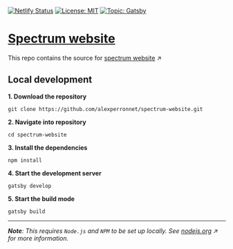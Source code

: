 [![Netlify Status](https://api.netlify.com/api/v1/badges/836ec390-88ad-40bf-9319-7e5bc5ab508a/deploy-status)](https://app.netlify.com/sites/spectrum-themes/deploys) 
[![License: MIT](https://img.shields.io/badge/License-MIT-yellow.svg)](/LICENSE)
[![Topic: Gatsby](https://img.shields.io/badge/Topic-Gatsby-purple.svg)](https://www.gatsbyjs.org)

# [Spectrum website](https://spectrum-themes.netlify.app)

This repo contains the source for [spectrum website](https://spectrum-themes.netlify.app) ↗️

## Local development

**1. Download the repository**
```shell
git clone https://github.com/alexperronnet/spectrum-website.git
```

**2. Navigate into repository**
```shell
cd spectrum-website
```

**3. Install the dependencies**
```shell
npm install
```

**4. Start the development server**
```shell
gatsby develop
```

**5. Start the build mode**
```shell
gatsby build
```

---

_**Note**: This requires `Node.js` and `NPM` to be set up locally. See [nodejs.org](https://nodejs.org) ↗️ for more information._
